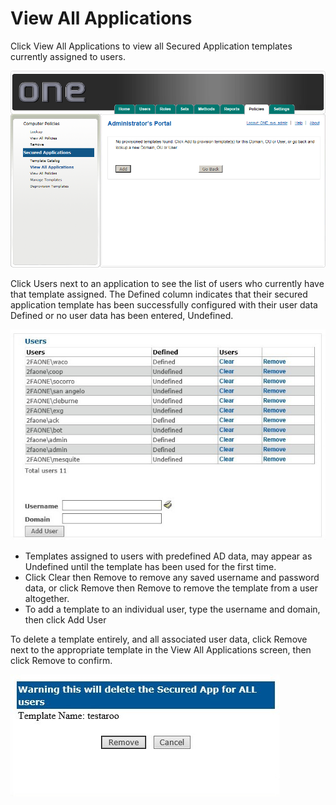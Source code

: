 # View All Applications

Click View All Applications to view all Secured Application templates currently assigned to users. 

![View All Apps](images/ssoViewAll.png)


Click Users next to an application to see the list of users who currently have that template assigned. The Defined column indicates that their secured application template has been successfully configured with their user data Defined or no user data has been entered, Undefined. 

![SSo Users](images/ssoUsers.jpg)

* Templates assigned to users with predefined AD data, may appear as Undefined until the template has been used for the first time.
* Click Clear then Remove to remove any saved username and password data, or click Remove then Remove to remove the template from a user altogether.
* To add a template to an individual user, type the username and domain, then click Add User



To delete a template entirely, and all associated user data, click Remove next to the appropriate template in the View All Applications screen, then click Remove to confirm. 

![Delete Tempalte](images/ssoDeleteTemplate.jpg)

